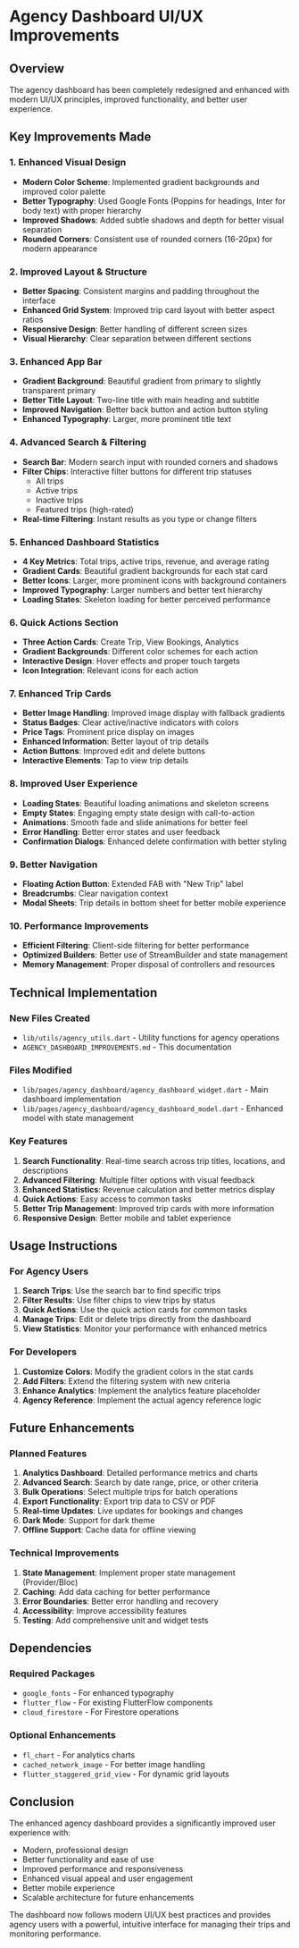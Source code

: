 # Agency Dashboard UI/UX Improvements

## Overview
The agency dashboard has been completely redesigned and enhanced with modern UI/UX principles, improved functionality, and better user experience.

## Key Improvements Made

### 1. Enhanced Visual Design
- **Modern Color Scheme**: Implemented gradient backgrounds and improved color palette
- **Better Typography**: Used Google Fonts (Poppins for headings, Inter for body text) with proper hierarchy
- **Improved Shadows**: Added subtle shadows and depth for better visual separation
- **Rounded Corners**: Consistent use of rounded corners (16-20px) for modern appearance

### 2. Improved Layout & Structure
- **Better Spacing**: Consistent margins and padding throughout the interface
- **Enhanced Grid System**: Improved trip card layout with better aspect ratios
- **Responsive Design**: Better handling of different screen sizes
- **Visual Hierarchy**: Clear separation between different sections

### 3. Enhanced App Bar
- **Gradient Background**: Beautiful gradient from primary to slightly transparent primary
- **Better Title Layout**: Two-line title with main heading and subtitle
- **Improved Navigation**: Better back button and action button styling
- **Enhanced Typography**: Larger, more prominent title text

### 4. Advanced Search & Filtering
- **Search Bar**: Modern search input with rounded corners and shadows
- **Filter Chips**: Interactive filter buttons for different trip statuses
  - All trips
  - Active trips
  - Inactive trips
  - Featured trips (high-rated)
- **Real-time Filtering**: Instant results as you type or change filters

### 5. Enhanced Dashboard Statistics
- **4 Key Metrics**: Total trips, active trips, revenue, and average rating
- **Gradient Cards**: Beautiful gradient backgrounds for each stat card
- **Better Icons**: Larger, more prominent icons with background containers
- **Improved Typography**: Larger numbers and better text hierarchy
- **Loading States**: Skeleton loading for better perceived performance

### 6. Quick Actions Section
- **Three Action Cards**: Create Trip, View Bookings, Analytics
- **Gradient Backgrounds**: Different color schemes for each action
- **Interactive Design**: Hover effects and proper touch targets
- **Icon Integration**: Relevant icons for each action

### 7. Enhanced Trip Cards
- **Better Image Handling**: Improved image display with fallback gradients
- **Status Badges**: Clear active/inactive indicators with colors
- **Price Tags**: Prominent price display on images
- **Enhanced Information**: Better layout of trip details
- **Action Buttons**: Improved edit and delete buttons
- **Interactive Elements**: Tap to view trip details

### 8. Improved User Experience
- **Loading States**: Beautiful loading animations and skeleton screens
- **Empty States**: Engaging empty state design with call-to-action
- **Animations**: Smooth fade and slide animations for better feel
- **Error Handling**: Better error states and user feedback
- **Confirmation Dialogs**: Enhanced delete confirmation with better styling

### 9. Better Navigation
- **Floating Action Button**: Extended FAB with "New Trip" label
- **Breadcrumbs**: Clear navigation context
- **Modal Sheets**: Trip details in bottom sheet for better mobile experience

### 10. Performance Improvements
- **Efficient Filtering**: Client-side filtering for better performance
- **Optimized Builders**: Better use of StreamBuilder and state management
- **Memory Management**: Proper disposal of controllers and resources

## Technical Implementation

### New Files Created
- `lib/utils/agency_utils.dart` - Utility functions for agency operations
- `AGENCY_DASHBOARD_IMPROVEMENTS.md` - This documentation

### Files Modified
- `lib/pages/agency_dashboard/agency_dashboard_widget.dart` - Main dashboard implementation
- `lib/pages/agency_dashboard/agency_dashboard_model.dart` - Enhanced model with state management

### Key Features
1. **Search Functionality**: Real-time search across trip titles, locations, and descriptions
2. **Advanced Filtering**: Multiple filter options with visual feedback
3. **Enhanced Statistics**: Revenue calculation and better metrics display
4. **Quick Actions**: Easy access to common tasks
5. **Better Trip Management**: Improved trip cards with more information
6. **Responsive Design**: Better mobile and tablet experience

## Usage Instructions

### For Agency Users
1. **Search Trips**: Use the search bar to find specific trips
2. **Filter Results**: Use filter chips to view trips by status
3. **Quick Actions**: Use the quick action cards for common tasks
4. **Manage Trips**: Edit or delete trips directly from the dashboard
5. **View Statistics**: Monitor your performance with enhanced metrics

### For Developers
1. **Customize Colors**: Modify the gradient colors in the stat cards
2. **Add Filters**: Extend the filtering system with new criteria
3. **Enhance Analytics**: Implement the analytics feature placeholder
4. **Agency Reference**: Implement the actual agency reference logic

## Future Enhancements

### Planned Features
1. **Analytics Dashboard**: Detailed performance metrics and charts
2. **Advanced Search**: Search by date range, price, or other criteria
3. **Bulk Operations**: Select multiple trips for batch operations
4. **Export Functionality**: Export trip data to CSV or PDF
5. **Real-time Updates**: Live updates for bookings and changes
6. **Dark Mode**: Support for dark theme
7. **Offline Support**: Cache data for offline viewing

### Technical Improvements
1. **State Management**: Implement proper state management (Provider/Bloc)
2. **Caching**: Add data caching for better performance
3. **Error Boundaries**: Better error handling and recovery
4. **Accessibility**: Improve accessibility features
5. **Testing**: Add comprehensive unit and widget tests

## Dependencies

### Required Packages
- `google_fonts` - For enhanced typography
- `flutter_flow` - For existing FlutterFlow components
- `cloud_firestore` - For Firestore operations

### Optional Enhancements
- `fl_chart` - For analytics charts
- `cached_network_image` - For better image handling
- `flutter_staggered_grid_view` - For dynamic grid layouts

## Conclusion

The enhanced agency dashboard provides a significantly improved user experience with:
- Modern, professional design
- Better functionality and ease of use
- Improved performance and responsiveness
- Enhanced visual appeal and user engagement
- Better mobile experience
- Scalable architecture for future enhancements

The dashboard now follows modern UI/UX best practices and provides agency users with a powerful, intuitive interface for managing their trips and monitoring performance.
